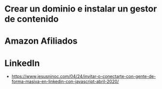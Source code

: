 # Crear un dominio e instalar un gestor de contenido

# Amazon Afiliados

# LinkedIn
* https://www.jesusninoc.com/04/24/invitar-o-conectarte-con-gente-de-forma-masiva-en-linkedin-con-javascript-abril-2020/
